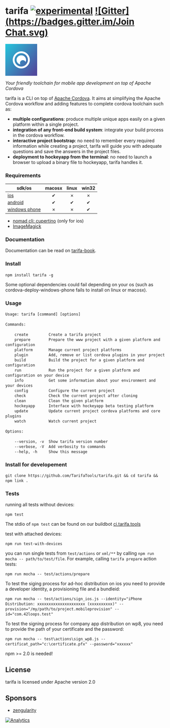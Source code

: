 tarifa [![experimental](http://hughsk.github.io/stability-badges/dist/experimental.svg)](http://github.com/hughsk/stability-badges) [![Gitter](https://badges.gitter.im/Join Chat.svg)](https://gitter.im/TarifaTools/tarifa?utm_source=badge&utm_medium=badge&utm_campaign=pr-badge)
======

<a href="http://tarifa.tools">
    <img src="./template/assets/logo.png" width="100px" align="center" alt="tarifa logo" />
</a>

*Your friendly toolchain for mobile app development on top of Apache Cordova*

tarifa is a CLI on top of [Apache Cordova](http://cordova.apache.org/).
It aims at simplifying the Apache Cordova workflow and adding features to complete cordova toolchain such as:

* **multiple configurations**: produce multiple unique apps easily on a given platform within a single project.
* **integration of any front-end build system**: integrate your build process in the cordova workflow.
* **interactive project bootstrap**: no need to remember every required information while creating a project, tarifa will guide you
with adequate questions and save the answers in the project files.
* **deployment to hockeyapp from the terminal**: no need to launch a browser to upload a binary file to hockeyapp, tarifa handles it.

### Requirements

| sdk/os                                     | macosx | linux | win32 |
| -------------------------------------------|:------:|:-----:|:-----:|
| [ios](http://developer.apple.com/)         | ✔      | ✗     | ✗     |
| [android](http://developer.android.com/)   | ✔      | ✔     | ✔     |
| [windows phone](http://msdn.microsoft.com/en-us/library/windows/apps/ff630878) | ✗      | ✗     | ✔     |

* [nomad cli: cupertino](https://github.com/nomad/cupertino) (only for ios)
* [ImageMagick](http://www.imagemagick.org/)

### Documentation

Documentation can be read on [tarifa-book](https://www.gitbook.io/content/book/42loops/tarifa/index.html).

### Install

```
npm install tarifa -g
```

Some optional dependencies could fail depending on your os
(such as cordova-deploy-windows-phone fails to install on linux or macosx).

### Usage

```
Usage: tarifa [command] [options]

Commands:

    create         Create a tarifa project
    prepare        Prepare the www project with a given platform and configuration
    platform       Manage current project platforms
    plugin         Add, remove or list cordova plugins in your project
    build          Build the project for a given platform and configuration
    run            Run the project for a given platform and configuration on your device
    info           Get some information about your environment and your devices
    config         Configure the current project
    check          Check the current project after cloning
    clean          Clean the given platform
    hockeyapp      Interface with hockeyapp beta testing platform
    update         Update current project cordova platforms and core plugins
    watch          Watch current project

Options:

    --version, -v  Show tarifa version number
    --verbose, -V  Add verbosity to commands
    --help, -h     Show this message
```

### Install for developement

```
git clone https://github.com/TarifaTools/tarifa.git && cd tarifa && npm link .
```

### Tests

running all tests without devices:

```
npm test
```

The stdio of `npm test` can be found on our buildbot [ci.tarifa.tools](http://ci.tarifa.tools/)

test with attached devices:

```
npm run test-with-devices
```

you can run single tests from `test/actions` or `xml/**` by calling `npm run mocha -- path/to/test/file`.
For example, calling `tarifa prepare` action tests:

```
npm run mocha -- test/actions/prepare
```

To test the siging process for ad-hoc distribution on ios you need to provide a developer identity, a provisioning file and a bundleid:

```
npm run mocha -- test/actions/sign_ios.js --identity="iPhone Distribution: xxxxxxxxxxxxxxxxxxxxx (xxxxxxxxxx)" --provision="/my/path/to/project.mobileprovision" --id="com.42loops.test"
```

To test the signing process for company app distribution on wp8, you need to provide the path of your certificate and the password:

```
npm run mocha -- test\actions\sign_wp8.js --certificat_path="c:\certificate.pfx" --password="xxxxxx"
```

npm >= 2.0 is needed!

## License

tarifa is licensed under Apache version 2.0

## Sponsors

* [zengularity](http://zengularity.com)

[![Analytics](https://ga-beacon.appspot.com/UA-35740178-1/tarifa/readme?pixel)](https://github.com/igrigorik/ga-beacon)
